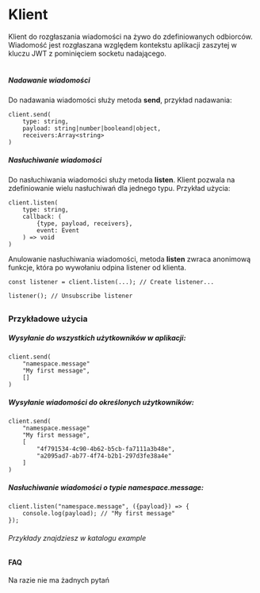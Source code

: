 # Klient
Klient do rozgłaszania wiadomości na żywo do zdefiniowanych odbiorców.
Wiadomość jest rozgłaszana względem kontekstu aplikacji zaszytej w kluczu 
JWT z pominięciem socketu nadającego.
<br><br>
##### Nadawanie wiadomości
Do nadawania wiadomości służy metoda **send**, przykład nadawania:
```
client.send(
    type: string,
    payload: string|number|booleand|object, 
    receivers:Array<string>
)
```
##### Nasłuchiwanie wiadomości
Do nasłuchiwania wiadomości służy metoda **listen**.
Klient pozwala na zdefiniowanie wielu nasłuchiwań dla jednego typu.
Przykład użycia: 
```
client.listen(
    type: string, 
    callback: (
        {type, payload, receivers},
        event: Event
    ) => void
)
```

Anulowanie nasłuchiwania wiadomości, metoda **listen** zwraca anonimową funkcje,
która po wywołaniu odpina listener od klienta. 
```
const listener = client.listen(...); // Create listener...

listener(); // Unsubscribe listener
```
##
### Przykładowe użycia
##### Wysyłanie do wszystkich użytkowników w aplikacji:
```
client.send(
    "namespace.message"
    "My first message", 
    []
)
```
##### Wysyłanie wiadomości do określonych użytkowników:
```
client.send(
    "namespace.message"
    "My first message", 
    [
        "4f791534-4c90-4b62-b5cb-fa7111a3b48e",
        "a2095ad7-ab77-4f74-b2b1-297d3fe38a4e"
    ]
)
```

##### Nasłuchiwanie wiadomości o typie *namespace.message*:
```
client.listen("namespace.message", ({payload}) => {
    console.log(payload); // "My first message"
});
```

###### Przykłady znajdziesz w katalogu example

#### FAQ
Na razie nie ma żadnych pytań
